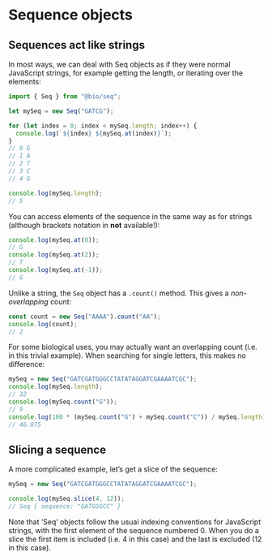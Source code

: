 # Sequence objects

## Sequences act like strings

In most ways, we can deal with Seq objects as if they were normal JavaScript
strings, for example getting the length, or iterating over the elements:

```ts
import { Seq } from "@bio/seq";

let mySeq = new Seq("GATCG");

for (let index = 0; index < mySeq.length; index++) {
  console.log(`${index} ${mySeq.at(index)}`);
}
// 0 G
// 1 A
// 2 T
// 3 C
// 4 G

console.log(mySeq.length);
// 5
```

You can access elements of the sequence in the same way as for strings (although
brackets notation in **not** available!):

```ts
console.log(mySeq.at(0));
// G
console.log(mySeq.at(2));
// T
console.log(mySeq.at(-1));
// G
```

Unlike a string, the `Seq` object has a `.count()` method. This gives a
_non-overlapping_ count:

```ts
const count = new Seq("AAAA").count("AA");
console.log(count);
// 2
```

For some biological uses, you may actually want an overlapping count (i.e. in
this trivial example). When searching for single letters, this makes no
difference:

```ts
mySeq = new Seq("GATCGATGGGCCTATATAGGATCGAAAATCGC");
console.log(mySeq.length);
// 32
console.log(mySeq.count("G"));
// 9
console.log(100 * (mySeq.count("G") + mySeq.count("C")) / mySeq.length);
// 46.875
```

## Slicing a sequence

A more complicated example, let’s get a slice of the sequence:

```ts
mySeq = new Seq("GATCGATGGGCCTATATAGGATCGAAAATCGC");

console.log(mySeq.slice(4, 12));
// Seq { sequence: "GATGGGCC" }
```

Note that ‘Seq‘ objects follow the usual indexing conventions for JavaScript
strings, with the first element of the sequence numbered 0. When you do a slice
the first item is included (i.e. 4 in this case) and the last is excluded (12 in
this case).
